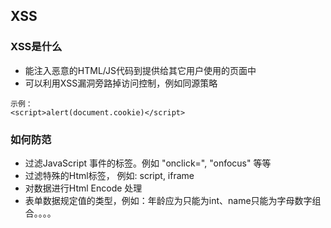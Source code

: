 
## XSS
### XSS是什么
* 能注入恶意的HTML/JS代码到提供给其它用户使用的页面中
* 可以利用XSS漏洞旁路掉访问控制，例如同源策略


```
示例：
<script>alert(document.cookie)</script>
```
 
### 如何防范
* 过滤JavaScript 事件的标签。例如 "onclick=", "onfocus" 等等
* 过滤特殊的Html标签， 例如: script, iframe
* 对数据进行Html Encode 处理
* 表单数据规定值的类型，例如：年龄应为只能为int、name只能为字母数字组合。。。。

